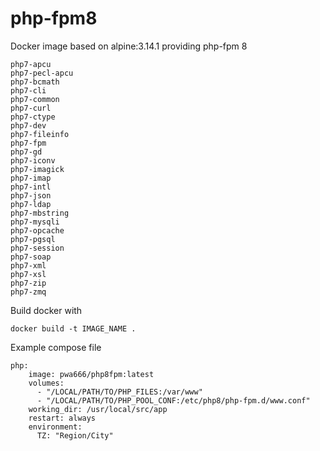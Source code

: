 # php-fpm8
Docker image based on alpine:3.14.1 providing php-fpm 8<br>
```
php7-apcu
php7-pecl-apcu
php7-bcmath
php7-cli
php7-common
php7-curl
php7-ctype
php7-dev
php7-fileinfo
php7-fpm
php7-gd
php7-iconv
php7-imagick
php7-imap
php7-intl
php7-json
php7-ldap
php7-mbstring
php7-mysqli
php7-opcache
php7-pgsql
php7-session
php7-soap
php7-xml
php7-xsl
php7-zip
php7-zmq
```
Build docker with 
```
docker build -t IMAGE_NAME .
```
Example compose file
```
php:
    image: pwa666/php8fpm:latest
    volumes:
      - "/LOCAL/PATH/TO/PHP_FILES:/var/www"
      - "/LOCAL/PATH/TO/PHP_POOL_CONF:/etc/php8/php-fpm.d/www.conf"
    working_dir: /usr/local/src/app
    restart: always
    environment:
      TZ: "Region/City"
```
